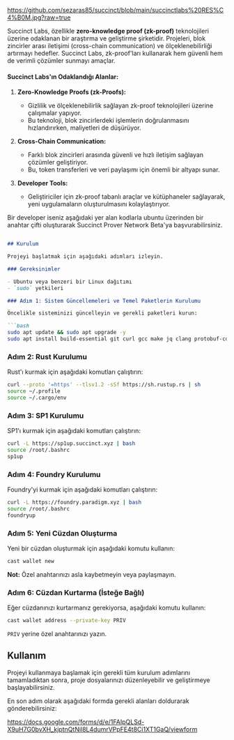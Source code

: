 https://github.com/sezaras85/succinct/blob/main/succinctlabs%20RES%C4%B0M.jpg?raw=true


Succinct Labs,  özellikle **zero-knowledge proof (zk-proof)** teknolojileri üzerine odaklanan bir araştırma ve geliştirme şirketidir. Projeleri, blok zincirler arası iletişimi (cross-chain communication) ve ölçeklenebilirliği artırmayı hedefler. Succinct Labs, zk-proof'ları kullanarak hem güvenli hem de verimli çözümler sunmayı amaçlar.

#### Succinct Labs'ın Odaklandığı Alanlar:
1. **Zero-Knowledge Proofs (zk-Proofs):**
   - Gizlilik ve ölçeklenebilirlik sağlayan zk-proof teknolojileri üzerine çalışmalar yapıyor.
   - Bu teknoloji, blok zincirlerdeki işlemlerin doğrulanmasını hızlandırırken, maliyetleri de düşürüyor.

2. **Cross-Chain Communication:**
   - Farklı blok zincirleri arasında güvenli ve hızlı iletişim sağlayan çözümler geliştiriyor.
   - Bu, token transferleri ve veri paylaşımı için önemli bir altyapı sunar.

3. **Developer Tools:**
   - Geliştiriciler için zk-proof tabanlı araçlar ve kütüphaneler sağlayarak, yeni uygulamaların oluşturulmasını kolaylaştırıyor.


Bir developer iseniz aşağıdaki yer alan kodlarla ubuntu üzerinden bir anahtar çifti oluşturarak Succinct Prover Network Beta'ya başvurabilirsiniz.


```markdown

## Kurulum

Projeyi başlatmak için aşağıdaki adımları izleyin.

### Gereksinimler

- Ubuntu veya benzeri bir Linux dağıtımı
- `sudo` yetkileri

### Adım 1: Sistem Güncellemeleri ve Temel Paketlerin Kurulumu

Öncelikle sisteminizi güncelleyin ve gerekli paketleri kurun:

```bash
sudo apt update && sudo apt upgrade -y
sudo apt install build-essential git curl gcc make jq clang protobuf-compiler pkg-config libssl-dev -y
```

### Adım 2: Rust Kurulumu

Rust'ı kurmak için aşağıdaki komutları çalıştırın:

```bash
curl --proto '=https' --tlsv1.2 -sSf https://sh.rustup.rs | sh
source ~/.profile
source ~/.cargo/env
```

### Adım 3: SP1 Kurulumu

SP1'ı kurmak için aşağıdaki komutları çalıştırın:

```bash
curl -L https://sp1up.succinct.xyz | bash
source /root/.bashrc
sp1up
```

### Adım 4: Foundry Kurulumu

Foundry'yi kurmak için aşağıdaki komutları çalıştırın:

```bash
curl -L https://foundry.paradigm.xyz | bash
source /root/.bashrc
foundryup
```

### Adım 5: Yeni Cüzdan Oluşturma

Yeni bir cüzdan oluşturmak için aşağıdaki komutu kullanın:

```bash
cast wallet new
```

**Not:** Özel anahtarınızı asla kaybetmeyin veya paylaşmayın.

### Adım 6: Cüzdan Kurtarma (İsteğe Bağlı)

Eğer cüzdanınızı kurtarmanız gerekiyorsa, aşağıdaki komutu kullanın:

```bash
cast wallet address --private-key PRIV
```

`PRIV` yerine özel anahtarınızı yazın.

## Kullanım

Projeyi kullanmaya başlamak için gerekli tüm kurulum adımlarını tamamladıktan sonra, proje dosyalarınızı düzenleyebilir ve geliştirmeye başlayabilirsiniz.

En son adım olarak aşağıdaki formda gerekli alanları doldurarak gönderebilirsiniz:

https://docs.google.com/forms/d/e/1FAIpQLSd-X9uH7G0bvXH_kjptnQtNil8L4dumrVPpFE4t8Ci1XT1GaQ/viewform


